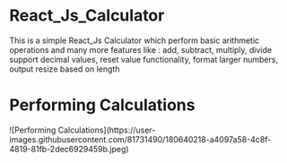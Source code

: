 # React_Js_Calculator
This is a simple React_Js Calculator which perform basic arithmetic operations and many more features like : add, subtract, multiply, divide support decimal values, reset value functionality, format larger numbers, output resize based on length

<h1>Performing Calculations</h1>
![Performing Calculations](https://user-images.githubusercontent.com/81731490/180640218-a4097a58-4c8f-4819-81fb-2dec6929459b.jpeg)

